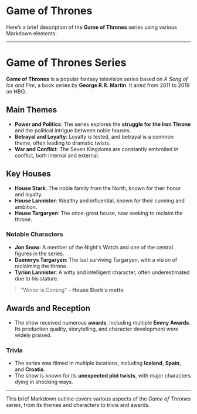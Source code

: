 # Game of Thrones
Here’s a brief description of the **Game of Thrones** series using various Markdown elements:

---

# **Game of Thrones** Series

**Game of Thrones** is a popular fantasy television series based on *A Song of Ice and Fire*, a book series by **George R.R. Martin**. It aired from 2011 to 2019 on HBO.

## **Main Themes**
- **Power and Politics**: The series explores the **struggle for the Iron Throne** and the political intrigue between noble houses.
- **Betrayal and Loyalty**: Loyalty is tested, and betrayal is a common theme, often leading to dramatic twists.
- **War and Conflict**: The Seven Kingdoms are constantly embroiled in conflict, both internal and external.

## **Key Houses**
- **House Stark**: The noble family from the North, known for their honor and loyalty.
- **House Lannister**: Wealthy and influential, known for their cunning and ambition.
- **House Targaryen**: The once-great house, now seeking to reclaim the throne.

### **Notable Characters**
- **Jon Snow**: A member of the Night's Watch and one of the central figures in the series.
- **Daenerys Targaryen**: The last surviving Targaryen, with a vision of reclaiming the throne.
- **Tyrion Lannister**: A witty and intelligent character, often underestimated due to his stature.

> "Winter is Coming" – **House Stark's motto**

## **Awards and Reception**
- The show received numerous **awards**, including multiple **Emmy Awards**. Its production quality, storytelling, and character development were widely praised.

### **Trivia**
- The series was filmed in multiple locations, including **Iceland**, **Spain**, and **Croatia**.
- The show is known for its **unexpected plot twists**, with major characters dying in shocking ways.

---

This brief Markdown outline covers various aspects of the *Game of Thrones* series, from its themes and characters to trivia and awards.
